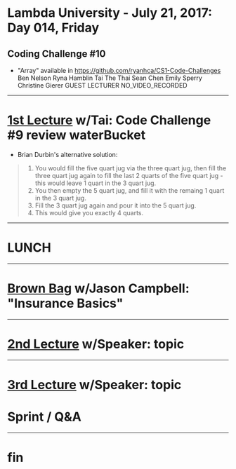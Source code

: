 # Lambda University - July 21, 2017: Day 014, Friday
## Coding Challenge #10
- "Array" available in https://github.com/ryanhca/CS1-Code-Challenges
Ben Nelson
Ryna Hamblin
Tai The Thai
Sean Chen
Emily Sperry
Christine Gierer
GUEST LECTURER
NO_VIDEO_RECORDED
***
# [1st Lecture](https://youtu.be/jVfmcDDC-lY) w/Tai: Code Challenge #9 review waterBucket
- Brian Durbin's alternative solution:
> 1. You would fill the five quart jug via the three quart jug, then fill the three quart jug again to fill the last 2 quarts of the five quart jug - this would leave 1 quart in the 3 quart jug.
> 2. You then empty the 5 quart jug, and fill it with the remaing 1 quart in the 3 quart jug.
> 3. Fill the 3 quart jug again and pour it into the 5 quart jug.
> 4. This would give you exactly 4 quarts.

***
# LUNCH
***
# [Brown Bag](VIDEO_RECORDED_NOT_POSTED) w/Jason Campbell: "Insurance Basics"
***
# [2nd Lecture](VIDEO_RECORDED_NOT_POSTED) w/Speaker: topic
***
# [3rd Lecture](VIDEO_RECORDED_NOT_POSTED) w/Speaker: topic
# Sprint / Q&A
***
# fin

